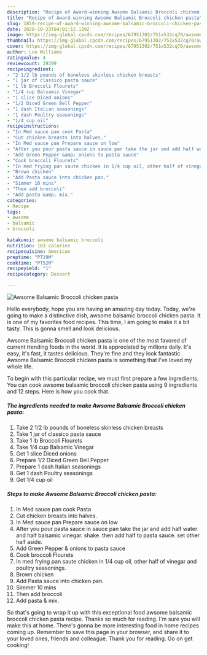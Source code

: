 ```yaml
---
description: "Recipe of Award-winning Awsome Balsamic Broccoli chicken pasta"
title: "Recipe of Award-winning Awsome Balsamic Broccoli chicken pasta"
slug: 1859-recipe-of-award-winning-awsome-balsamic-broccoli-chicken-pasta
date: 2020-10-23T04:01:12.139Z
image: https://img-global.cpcdn.com/recipes/67951302/751x532cq70/awsome-balsamic-broccoli-chicken-pasta-recipe-main-photo.jpg
thumbnail: https://img-global.cpcdn.com/recipes/67951302/751x532cq70/awsome-balsamic-broccoli-chicken-pasta-recipe-main-photo.jpg
cover: https://img-global.cpcdn.com/recipes/67951302/751x532cq70/awsome-balsamic-broccoli-chicken-pasta-recipe-main-photo.jpg
author: Lou Williams
ratingvalue: 4
reviewcount: 39399
recipeingredient:
- "2 1/2 lb pounds of boneless skinless chicken breasts"
- "1 jar of classico pasta sauce"
- "1 lb Broccoli Flourets"
- "1/4 cup Balsamic Vinegar"
- "1 slice Diced onions"
- "1/2 Diced Green Bell Pepper"
- "1 dash Italian seasonings"
- "1 dash Poultry seasonings"
- "1/4 cup oil"
recipeinstructions:
- "In Med sauce pan cook Pasta"
- "Cut chicken breasts into halves."
- "In Med sauce pan Prepare sauce on low"
- "After you pour pasta sauce in sauce pan take the jar and add half water and half balsamic vinegar. shake. then add half to pasta sauce. set other half aside."
- "Add Green Pepper &amp; onions to pasta sauce"
- "Cook broccoli Flourets"
- "In med frying pan saute chicken in 1/4 cup oil, other half of vinegar and poultry seasonings."
- "Brown chicken"
- "Add Pasta sauce into chicken pan."
- "Simmer 10 mins"
- "Then add broccoli"
- "Add pasta &amp; mix."
categories:
- Recipe
tags:
- awsome
- balsamic
- broccoli

katakunci: awsome balsamic broccoli 
nutrition: 183 calories
recipecuisine: American
preptime: "PT19M"
cooktime: "PT52M"
recipeyield: "1"
recipecategory: Dessert

---
```



![Awsome Balsamic Broccoli chicken pasta](https://img-global.cpcdn.com/recipes/67951302/751x532cq70/awsome-balsamic-broccoli-chicken-pasta-recipe-main-photo.jpg)

Hello everybody, hope you are having an amazing day today. Today, we're going to make a distinctive dish, awsome balsamic broccoli chicken pasta. It is one of my favorites food recipes. This time, I am going to make it a bit tasty. This is gonna smell and look delicious.

Awsome Balsamic Broccoli chicken pasta is one of the most favored of current trending foods in the world. It is appreciated by millions daily. It's easy, it's fast, it tastes delicious. They're fine and they look fantastic. Awsome Balsamic Broccoli chicken pasta is something that I've loved my whole life.




To begin with this particular recipe, we must first prepare a few ingredients. You can cook awsome balsamic broccoli chicken pasta using 9 ingredients and 12 steps. Here is how you cook that.

<!--inarticleads1-->

##### The ingredients needed to make Awsome Balsamic Broccoli chicken pasta:

1. Take 2 1/2 lb pounds of boneless skinless chicken breasts
1. Take 1 jar of classico pasta sauce
1. Take 1 lb Broccoli Flourets
1. Take 1/4 cup Balsamic Vinegar
1. Get 1 slice Diced onions
1. Prepare 1/2 Diced Green Bell Pepper
1. Prepare 1 dash Italian seasonings
1. Get 1 dash Poultry seasonings
1. Get 1/4 cup oil




<!--inarticleads2-->

##### Steps to make Awsome Balsamic Broccoli chicken pasta:

1. In Med sauce pan cook Pasta
1. Cut chicken breasts into halves.
1. In Med sauce pan Prepare sauce on low
1. After you pour pasta sauce in sauce pan take the jar and add half water and half balsamic vinegar. shake. then add half to pasta sauce. set other half aside.
1. Add Green Pepper &amp; onions to pasta sauce
1. Cook broccoli Flourets
1. In med frying pan saute chicken in 1/4 cup oil, other half of vinegar and poultry seasonings.
1. Brown chicken
1. Add Pasta sauce into chicken pan.
1. Simmer 10 mins
1. Then add broccoli
1. Add pasta &amp; mix.




So that's going to wrap it up with this exceptional food awsome balsamic broccoli chicken pasta recipe. Thanks so much for reading. I'm sure you will make this at home. There's gonna be more interesting food in home recipes coming up. Remember to save this page in your browser, and share it to your loved ones, friends and colleague. Thank you for reading. Go on get cooking!

